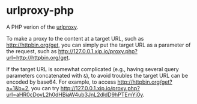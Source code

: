 # urlproxy-php

A PHP verion of the [urlproxy](https://github.com/zhuzhuor/urlproxy).

To make a proxy to the content at a target URL, such as http://httpbin.org/get, you can simply put the target URL as a parameter of the request, such as http://127.0.0.1.xip.io/proxy.php?url=http://httpbin.org/get.

If the target URL is somewhat complicated (e.g., having several query parameters concatenated with `&`), to avoid troubles the target URL can be encoded by base64. For example, to access http://httpbin.org/get?a=1&b=2, you can try http://127.0.0.1.xip.io/proxy.php?url=aHR0cDovL2h0dHBiaW4ub3JnL2dldD9hPTEmYj0y.
